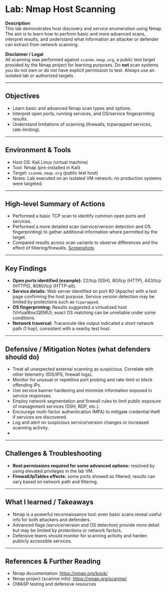 # Lab: Nmap Host Scanning

**Description**  
This lab demonstrates host discovery and service enumeration using Nmap. The aim is to learn how to perform basic and more advanced scans, interpret results, and understand what information an attacker or defender can extract from network scanning.

**Disclaimer / Legal**  
All scanning was performed against `scanme.nmap.org`, a public test target provided by the Nmap project for learning purposes. Do **not** scan systems you do not own or do not have explicit permission to test. Always use an isolated lab or authorized targets.

---

## Objectives
- Learn basic and advanced Nmap scan types and options.  
- Interpret open ports, running services, and OS/service fingerprinting results.  
- Understand limitations of scanning (firewalls, tcpwrapped services, rate-limiting).

---

## Environment & Tools
- Host OS: Kali Linux (virtual machine)  
- Tool: Nmap (pre-installed in Kali)  
- Target: `scanme.nmap.org` (public test host)  
- Notes: Lab executed on an isolated VM network; no production systems were targeted.

---

## High-level Summary of Actions
- Performed a basic TCP scan to identify common open ports and services.  
- Performed a more detailed scan (service/version detection and OS fingerprinting) to gather additional information where permitted by the target.  
- Compared results across scan variants to observe differences and the effect of filtering/firewalls.
[Screenshots](./Screenshots/)

---

## Key Findings
- **Open ports identified (example):** 22/tcp (SSH), 80/tcp (HTTP), 443/tcp (HTTPS), 8080/tcp (HTTP-alt).  
- **Service details:** Web server identified on port 80 (Apache) with a test page confirming the host purpose. Service version detection may be limited by protections such as `tcpwrapped`.  
- **OS fingerprinting:** Results suggested a virtualized host (VirtualBox/QEMU); exact OS matching can be unreliable under some conditions.  
- **Network traversal:** Traceroute-like output indicated a short network path (1 hop), consistent with a nearby test host.

---

## Defensive / Mitigation Notes (what defenders should do)
- Treat all unexpected external scanning as suspicious. Correlate with other telemetry (IDS/IPS, firewall logs).  
- Monitor for unusual or repetitive port probing and rate-limit or block offending IPs.  
- Use service banner hardening and minimize information exposed in service responses.  
- Employ network segmentation and firewall rules to limit public exposure of management services (SSH, RDP, etc.).  
- Encourage multi-factor authentication (MFA) to mitigate credential theft if services are discovered.  
- Log and alert on suspicious service/version changes or increased scanning activity.
- 
---

## Challenges & Troubleshooting
- **Root permissions required for some advanced options:** resolved by using elevated privileges in the lab VM.  
- **Firewall/IpTables effects:** some ports showed as filtered; results can vary based on network path and filtering.

---

## What I learned / Takeaways
- Nmap is a powerful reconnaissance tool: even basic scans reveal useful info for both attackers and defenders.  
- Advanced flags (service/version and OS detection) provide more detail but may be limited by protections or network factors.  
- Defensive teams should monitor for scanning activity and harden publicly accessible services.

---

## References & Further Reading
- Nmap documentation: https://nmap.org/book/  
- Nmap project (scanme info): https://nmap.org/scanme/  
- OWASP testing and defensive resources

